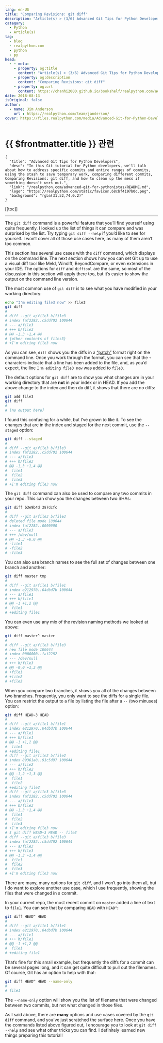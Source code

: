 ```yaml
---
lang: en-US
title: "Comparing Revisions: git diff"
description: "Article(s) > (3/6) Advanced Git Tips for Python Developers"
category:
  - Python
  - Article(s)
tag:
  - blog
  - realpython.com
  - python
  - py
head:
  - - meta:
    - property: og:title
      content: "Article(s) > (3/6) Advanced Git Tips for Python Developers"
    - property: og:description
      content: "Comparing Revisions: git diff"
    - property: og:url
      content: https://chanhi2000.github.io/bookshelf/realpython.com/advanced-git-for-pythonistas/comparing-revisions-git-diff.html
date: 2018-08-13
isOriginal: false
author:
  - name: Jim Anderson
    url : https://realpython.com/team/janderson/
cover: https://files.realpython.com/media/Advanced-Git-for-Python-Developers_Watermarked.2b24c6a6fe45.jpg
---
```


# {{ $frontmatter.title }} 관련

```component VPCard
{
  "title": "Advanced Git Tips for Python Developers",
  "desc": "In this Git tutorial for Python developers, we'll talk about how to address specific commits and entire ranges of commits, using the stash to save temporary work, comparing different commits, Comparing Revisions: git diff, and how to clean up the mess if something doesn't work out.",
  "link": "/realpython.com/advanced-git-for-pythonistas/README.md",
  "logo": "https://realpython.com/static/favicon.68cbf4197b0c.png",
  "background": "rgba(31,52,74,0.2)"
}
```

[[toc]]

---

<SiteInfo
  name="Advanced Git Tips for Python Developers"
  desc="In this Git tutorial for Python developers, we'll talk about how to address specific commits and entire ranges of commits, using the stash to save temporary work, comparing different commits, Comparing Revisions: git diff, and how to clean up the mess if something doesn't work out."
  url="https://realpython.com/advanced-git-for-pythonistas#comparing-revisions-git-diff"
  logo="https://realpython.com/static/favicon.68cbf4197b0c.png"
  preview="https://files.realpython.com/media/Advanced-Git-for-Python-Developers_Watermarked.2b24c6a6fe45.jpg"/>
  
The `git diff` command is a powerful feature that you’ll find yourself using quite frequently. I looked up the list of things it can compare and was surprised by the list. Try typing `git diff --help` if you’d like to see for yourself. I won’t cover all of those use cases here, as many of them aren’t too common.

This section has several use cases with the `diff` command, which displays on the command line. The next section shows how you can set Git up to use a visual diff tool like Meld, Windiff, BeyondCompare, or even extensions in your IDE. The options for `diff` and `difftool` are the same, so most of the discussion in this section will apply there too, but it’s easier to show the output on the command line version.

The most common use of `git diff` is to see what you have modified in your working directory:

```sh
echo "I'm editing file3 now" >> file3
git diff
# 
# diff --git a/file3 b/file3
# index faf2282..c5dd702 100644
# --- a/file3
# +++ b/file3
# @@ -1,3 +1,4 @@
# {other contents of files3}
# +I'm editing file3 now
```

As you can see, `diff` shows you the diffs in a [<FontIcon icon="fa-brands fa-wikipedia-w"/>“patch”](https://en.wikipedia.org/wiki/Patch_(Unix)) format right on the command line. Once you work through the format, you can see that the `+` characters indicate that a line has been added to the file, and, as you’d expect, the line `I'm editing file3 now` was added to <FontIcon icon="fas fa-file-lines"/>`file3`.

The default options for `git diff` are to show you what changes are in your working directory that are **not** in your index or in HEAD. If you add the above change to the index and then do diff, it shows that there are no diffs:

```sh
git add file3
git diff
# 
# [no output here]
```

I found this confusing for a while, but I’ve grown to like it. To see the changes that are in the index and staged for the next commit, use the `--staged` option:

```sh
git diff --staged
# 
# diff --git a/file3 b/file3
# index faf2282..c5dd702 100644
# --- a/file3
# +++ b/file3
# @@ -1,3 +1,4 @@
#  file1
#  file2
#  file3
# +I'm editing file3 now
```

The `git diff` command can also be used to compare any two commits in your repo. This can show you the changes between two SHAs:

```sh
git diff b3e9b4d 387dcfc
# 
# diff --git a/file3 b/file3
# deleted file mode 100644
# index faf2282..0000000
# --- a/file3
# +++ /dev/null
# @@ -1,3 +0,0 @@
# -file1
# -file2
# -file3
```

You can also use branch names to see the full set of changes between one branch and another:

```sh
git diff master tmp
# 
# diff --git a/file1 b/file1
# index e212970..04dbd7b 100644
# --- a/file1
# +++ b/file1
# @@ -1 +1,2 @@
#  file1
# +editing file1
```

You can even use any mix of the revision naming methods we looked at above:

```sh
git diff master^ master
# 
# diff --git a/file3 b/file3
# new file mode 100644
# index 0000000..faf2282
# --- /dev/null
# +++ b/file3
# @@ -0,0 +1,3 @@
# +file1
# +file2
# +file3
```

When you compare two branches, it shows you all of the changes between two branches. Frequently, you only want to see the diffs for a single file. You can restrict the output to a file by listing the file after a `--` (two minuses) option:

```sh :collapsed-lines
git diff HEAD~3 HEAD
# 
# diff --git a/file1 b/file1
# index e212970..04dbd7b 100644
# --- a/file1
# +++ b/file1
# @@ -1 +1,2 @@
#  file1
# +editing file1
# diff --git a/file2 b/file2
# index 89361a0..91c5d97 100644
# --- a/file2
# +++ b/file2
# @@ -1,2 +1,3 @@
#  file1
#  file2
# +editing file2
# diff --git a/file3 b/file3
# index faf2282..c5dd702 100644
# --- a/file3
# +++ b/file3
# @@ -1,3 +1,4 @@
#  file1
#  file2
#  file3
# +I'm editing file3 now
# $ git diff HEAD~3 HEAD -- file3
# diff --git a/file3 b/file3
# index faf2282..c5dd702 100644
# --- a/file3
# +++ b/file3
# @@ -1,3 +1,4 @@
#  file1
#  file2
#  file3
# +I'm editing file3 now
```

There are many, many options for `git diff`, and I won’t go into them all, but I do want to explore another use case, which I use frequently, showing the files that were changed in a commit.

In your current repo, the most recent commit on <FontIcon icon="fas fa-code-branch"/>`master` added a line of text to <FontIcon icon="fas fa-file-lines"/>`file1`. You can see that by comparing `HEAD` with `HEAD^`:

```sh
git diff HEAD^ HEAD
# 
# diff --git a/file1 b/file1
# index e212970..04dbd7b 100644
# --- a/file1
# +++ b/file1
# @@ -1 +1,2 @@
#  file1
# +editing file1
```

That’s fine for this small example, but frequently the diffs for a commit can be several pages long, and it can get quite difficult to pull out the filenames. Of course, Git has an option to help with that:

```sh
git diff HEAD^ HEAD --name-only
# 
# file1
```

The `--name-only` option will show you the list of filename that were changed between two commits, but not what changed in those files.

As I said above, there are **many** options and use cases covered by the `git diff` command, and you’ve just scratched the surface here. Once you have the commands listed above figured out, I encourage you to look at `git diff --help` and see what other tricks you can find. I definitely learned new things preparing this tutorial!
